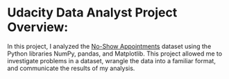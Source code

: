 # Udacity Data Analyst Project Overview:

In this project, I analyzed the [No-Show Appointments](https://d17h27t6h515a5.cloudfront.net/topher/2017/October/59dd2e9a_noshowappointments-kagglev2-may-2016/noshowappointments-kagglev2-may-2016.csv) dataset using the Python libraries NumPy, pandas, and Matplotlib. This project allowed me to investigate problems in a dataset, wrangle the data into a familiar format, and communicate the results of my analysis.
